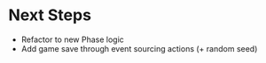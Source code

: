 # Next Steps

- Refactor to new Phase logic
- Add game save through event sourcing actions (+ random seed)
